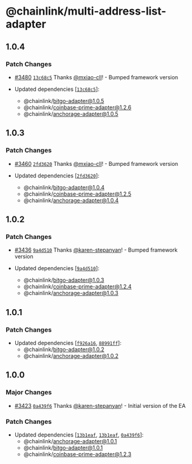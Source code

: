 # @chainlink/multi-address-list-adapter

## 1.0.4

### Patch Changes

- [#3480](https://github.com/smartcontractkit/external-adapters-js/pull/3480) [`13c68c5`](https://github.com/smartcontractkit/external-adapters-js/commit/13c68c550cd0131940c41eb28d2f257d68d6312c) Thanks [@mxiao-cll](https://github.com/mxiao-cll)! - Bumped framework version

- Updated dependencies [[`13c68c5`](https://github.com/smartcontractkit/external-adapters-js/commit/13c68c550cd0131940c41eb28d2f257d68d6312c)]:
  - @chainlink/bitgo-adapter@1.0.5
  - @chainlink/coinbase-prime-adapter@1.2.6
  - @chainlink/anchorage-adapter@1.0.5

## 1.0.3

### Patch Changes

- [#3460](https://github.com/smartcontractkit/external-adapters-js/pull/3460) [`2fd3620`](https://github.com/smartcontractkit/external-adapters-js/commit/2fd362051a0b8f9b1c0c564ade41780fcf9f379b) Thanks [@mxiao-cll](https://github.com/mxiao-cll)! - Bumped framework version

- Updated dependencies [[`2fd3620`](https://github.com/smartcontractkit/external-adapters-js/commit/2fd362051a0b8f9b1c0c564ade41780fcf9f379b)]:
  - @chainlink/bitgo-adapter@1.0.4
  - @chainlink/coinbase-prime-adapter@1.2.5
  - @chainlink/anchorage-adapter@1.0.4

## 1.0.2

### Patch Changes

- [#3436](https://github.com/smartcontractkit/external-adapters-js/pull/3436) [`9a4d510`](https://github.com/smartcontractkit/external-adapters-js/commit/9a4d510dff13669760a91738dbe7df524f077483) Thanks [@karen-stepanyan](https://github.com/karen-stepanyan)! - Bumped framework version

- Updated dependencies [[`9a4d510`](https://github.com/smartcontractkit/external-adapters-js/commit/9a4d510dff13669760a91738dbe7df524f077483)]:
  - @chainlink/bitgo-adapter@1.0.3
  - @chainlink/coinbase-prime-adapter@1.2.4
  - @chainlink/anchorage-adapter@1.0.3

## 1.0.1

### Patch Changes

- Updated dependencies [[`f926a16`](https://github.com/smartcontractkit/external-adapters-js/commit/f926a16639efcacfbba051d2faca3e83a254cbb8), [`88991ff`](https://github.com/smartcontractkit/external-adapters-js/commit/88991ff3964c055ab31feb85153a612775782a07)]:
  - @chainlink/bitgo-adapter@1.0.2
  - @chainlink/anchorage-adapter@1.0.2

## 1.0.0

### Major Changes

- [#3423](https://github.com/smartcontractkit/external-adapters-js/pull/3423) [`0a439f6`](https://github.com/smartcontractkit/external-adapters-js/commit/0a439f6d8c9d34c5455f633a3f2456bda6a35d0c) Thanks [@karen-stepanyan](https://github.com/karen-stepanyan)! - Initial version of the EA

### Patch Changes

- Updated dependencies [[`13b1eaf`](https://github.com/smartcontractkit/external-adapters-js/commit/13b1eaf30342000c9fd1af88507d5c8f5b229739), [`13b1eaf`](https://github.com/smartcontractkit/external-adapters-js/commit/13b1eaf30342000c9fd1af88507d5c8f5b229739), [`0a439f6`](https://github.com/smartcontractkit/external-adapters-js/commit/0a439f6d8c9d34c5455f633a3f2456bda6a35d0c)]:
  - @chainlink/anchorage-adapter@1.0.1
  - @chainlink/bitgo-adapter@1.0.1
  - @chainlink/coinbase-prime-adapter@1.2.3

